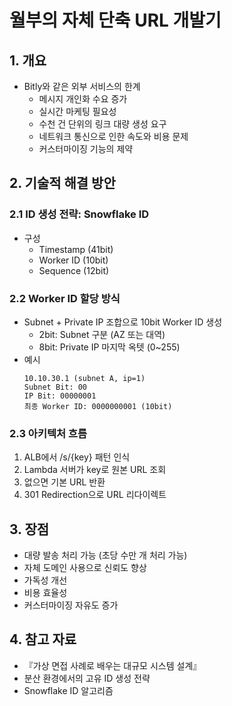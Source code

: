 # 월부의 자체 단축 URL 개발기

## 1. 개요

- Bitly와 같은 외부 서비스의 한계
  - 메시지 개인화 수요 증가
  - 실시간 마케팅 필요성
  - 수천 건 단위의 링크 대량 생성 요구
  - 네트워크 통신으로 인한 속도와 비용 문제
  - 커스터마이징 기능의 제약

## 2. 기술적 해결 방안

### 2.1 ID 생성 전략: Snowflake ID

- 구성
  - Timestamp (41bit)
  - Worker ID (10bit)
  - Sequence (12bit)

### 2.2 Worker ID 할당 방식

- Subnet + Private IP 조합으로 10bit Worker ID 생성
  - 2bit: Subnet 구분 (AZ 또는 대역)
  - 8bit: Private IP 마지막 옥텟 (0~255)
- 예시
  ```
  10.10.30.1 (subnet A, ip=1)
  Subnet Bit: 00
  IP Bit: 00000001
  최종 Worker ID: 0000000001 (10bit)
  ```

### 2.3 아키텍처 흐름

1. ALB에서 /s/{key} 패턴 인식
2. Lambda 서버가 key로 원본 URL 조회
3. 없으면 기본 URL 반환
4. 301 Redirection으로 URL 리다이렉트

## 3. 장점

- 대량 발송 처리 가능 (초당 수만 개 처리 가능)
- 자체 도메인 사용으로 신뢰도 향상
- 가독성 개선
- 비용 효율성
- 커스터마이징 자유도 증가

## 4. 참고 자료

- 『가상 면접 사례로 배우는 대규모 시스템 설계』
- 분산 환경에서의 고유 ID 생성 전략
- Snowflake ID 알고리즘
